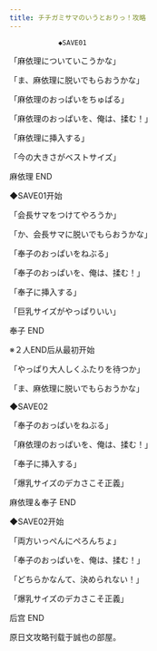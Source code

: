 ```yaml
---
title: チチガミサマのいうとおりっ！攻略
---
```


                ◆SAVE01

「麻依理についていこうかな」

「ま、麻依理に脱いでもらおうかな」

「麻依理のおっぱいをちゅぱる」

「麻依理のおっぱいを、俺は、揉む！」

「麻依理に挿入する」

「今の大きさがベストサイズ」



麻依理 END



◆SAVE01开始

「会長サマをつけてやろうか」

「か、会長サマに脱いでもらおうかな」

「奉子のおっぱいをねぶる」

「奉子のおっぱいを、俺は、揉む！」

「奉子に挿入する」

「巨乳サイズがやっぱりいい」



奉子 END



※２人END后从最初开始

「やっぱり大人しくふたりを待つか」

「ま、麻依理に脱いでもらおうかな」

◆SAVE02

「奉子のおっぱいをねぶる」

「麻依理のおっぱいを、俺は、揉む！」

「奉子に挿入する」

「爆乳サイズのデカさこそ正義」



麻依理＆奉子 END



◆SAVE02开始

「両方いっぺんにぺろんちょ」

「奉子のおっぱいを、俺は、揉む！」

「どちらかなんて、決められない！」

「爆乳サイズのデカさこそ正義」



后宫 END



原日文攻略刊载于誠也の部屋。


              

